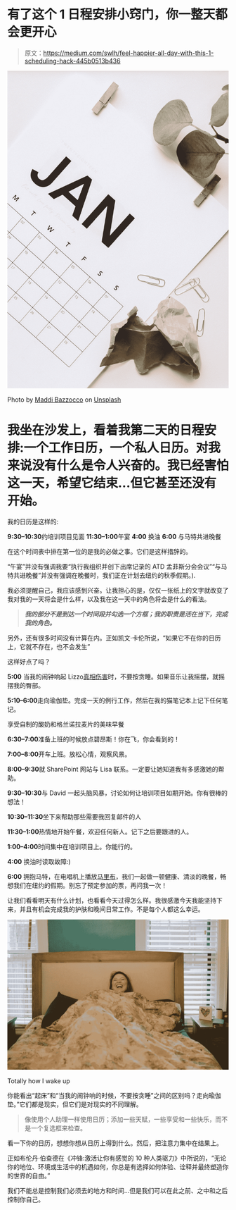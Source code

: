 # 有了这个 1 日程安排小窍门，你一整天都会更开心

> 原文：<https://medium.com/swlh/feel-happier-all-day-with-this-1-scheduling-hack-445b0513b436>

![](img/970b71ec6b6f6123d0fd6fcc427ad851.png)

Photo by [Maddi Bazzocco](https://unsplash.com/@maddibazzocco?utm_source=medium&utm_medium=referral) on [Unsplash](https://unsplash.com?utm_source=medium&utm_medium=referral)

# 我坐在沙发上，看着我第二天的日程安排:一个工作日历，一个私人日历。对我来说没有什么是令人兴奋的。我已经害怕这一天，希望它结束…但它甚至还没有开始。

我的日历是这样的:

**9:30–10:30**约培训项目见面
**11:30–1:00**午宴
**4:00** 换油
**6:00** 与马特共进晚餐

在这个时间表中排在第一位的是我的必做之事。它们是这样措辞的。

“午宴”并没有强调我要“执行我组织并创下出席记录的 ATD 孟菲斯分会会议”“与马特共进晚餐”并没有强调在晚餐时，我们正在计划去纽约的秋季假期。).

我必须提醒自己，我应该感到兴奋。让我担心的是，仅仅一张纸上的文字就改变了我对我的一天将会是什么样，以及我在这一天中的角色将会是什么的看法。

> ***我的部分不是到达一个时间段并勾选一个方框；我的职责是活在当下，完成我的角色。***

另外，还有很多时间没有计算在内。正如凯文·卡伦所说，“如果它不在你的日历上，它就不存在，也不会发生”

这样好点了吗？

**5:00** 当我的闹钟响起 Lizzo[真相伤害](https://www.youtube.com/watch?v=P00HMxdsVZI)时，不要按贪睡。如果音乐让我摇摆，就摇摆我的臀部。

**5:10–6:00**走向瑜伽垫。完成一天的例行工作，然后在我的猫笔记本上记下任何笔记。

享受自制的酸奶和格兰诺拉麦片的美味早餐

**6:30–7:00**准备上班的时候放点碧昂斯！你在飞，你会看到的！

**7:00–8:00**开车上班。放松心情，观察风景。

**8:00–9:30**就 SharePoint 网站与 Lisa 联系。一定要让她知道我有多感激她的帮助。

**9:30–10:30**与 David 一起头脑风暴，讨论如何让培训项目如期开始。你有很棒的想法！

**10:30–11:30**坐下来帮助那些需要我回复邮件的人

**11:30–1:00**热情地开始午餐，欢迎任何新人。记下之后要跟进的人。

**1:00–4:00**时间集中在培训项目上。你能行的。

**4:00** 换油时读取故障:)

**6:00** 拥抱马特，在电唱机上播放[马里布](https://www.youtube.com/watch?v=pAK59mfNrXM)，我们一起做一顿健康、清淡的晚餐，畅想我们在纽约的假期。别忘了预定参加的票，再问我一次！

让我们看看明天有什么计划，也看看今天过得怎么样。我很感激今天我能坚持下来，并且有机会完成我的护肤和晚间日常工作。不是每个人都这么幸运。

![](img/24d6f2de7f17adfc4701972520efacdd.png)

Totally how I wake up

你能看出“起床”和“当我的闹钟响的时候，不要按贪睡”之间的区别吗？走向瑜伽垫。”它们都是现实，但它们是对现实的不同理解。

> 像使用个人助理一样使用日历；添加一些天赋，一些享受和一些快乐，而不是一个复选框来检查。

看一下你的日历，想想你想从日历上得到什么。然后，把注意力集中在结果上。

正如布伦丹·伯查德在《冲锋:激活让你有感觉的 10 种人类驱力》中所说的，“无论你的地位、环境或生活中的机遇如何，你总是有选择如何体验、诠释并最终塑造你的世界的自由。”

我们不能总是控制我们必须去的地方和时间…但是我们可以在此之前、之中和之后控制你自己。